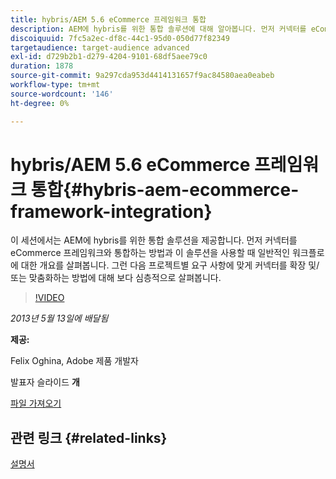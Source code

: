 ```yaml
---
title: hybris/AEM 5.6 eCommerce 프레임워크 통합
description: AEM에 hybris를 위한 통합 솔루션에 대해 알아봅니다. 먼저 커넥터를 eCommerce 프레임워크와 통합하는 방법과 이 솔루션을 사용할 때 일반적인 워크플로에 대한 개요를 살펴봅니다. 그런 다음 프로젝트별 요구 사항에 맞게 커넥터를 확장 및/또는 맞춤화하는 방법에 대해 보다 심층적으로 살펴봅니다.
discoiquuid: 7fc5a2ec-df8c-44c1-95d0-050d77f82349
targetaudience: target-audience advanced
exl-id: d729b2b1-d279-4204-9101-68df5aee79c0
duration: 1878
source-git-commit: 9a297cda953d4414131657f9ac84580aea0eabeb
workflow-type: tm+mt
source-wordcount: '146'
ht-degree: 0%

---
```


# hybris/AEM 5.6 eCommerce 프레임워크 통합{#hybris-aem-ecommerce-framework-integration}

이 세션에서는 AEM에 hybris를 위한 통합 솔루션을 제공합니다. 먼저 커넥터를 eCommerce 프레임워크와 통합하는 방법과 이 솔루션을 사용할 때 일반적인 워크플로에 대한 개요를 살펴봅니다. 그런 다음 프로젝트별 요구 사항에 맞게 커넥터를 확장 및/또는 맞춤화하는 방법에 대해 보다 심층적으로 살펴봅니다.

>[!VIDEO](https://video.tv.adobe.com/v/19578/?quality=9)

*2013년 5월 13일에 배달됨*

**제공:**

Felix Oghina, Adobe 제품 개발자

발표자 슬라이드 **개**

[파일 가져오기](assets/hybris-aem-5-6-ecommerce-framework-integration.pdf)

## 관련 링크 {#related-links}

[설명서](https://docs.adobe.com/content/docs/en/cq/5-6-1/ecommerce/eCommerce-framework.html#Deploying%20eCommerce%20with%20hybris)

<!--
[Get back to the Overview](https://helpx.adobe.com/kr/experience-manager/kt/eseminars/gems/aem-index.html)
-->
